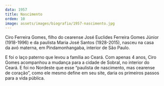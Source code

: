 ```yaml
---
data: 1957
title: Nascimento
ordem: 10
image: assets/images/biografia/1957-nascimento.jpg
---
```

Ciro Ferreira Gomes, filho do cearense José Euclides Ferreira Gomes Júnior (1918-1996) e da paulista Maria José Santos (1928-2015), nasceu na casa da avó materna, em Pindamonhangaba, interior de São Paulo.

<!-- more -->

E foi o laço paterno que levou a família ao Ceará. Com apenas 4 anos, Ciro Gomes acompanhou a mudança para a cidade de Sobral, no interior do Ceará. E foi no Nordeste que esse “paulista de nascimento, mas cearense de coração”, como ele mesmo define em seu site, daria os primeiros passos para a vida pública.